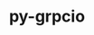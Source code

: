 ---
title: "py-grpcio"
layout: cache
categories: [package, develop-2024-11-03]
meta: {"versions": ["1.48.2", "1.62.2"], "compilers": ["apple-clang@=15.0.0", "gcc@=11.4.0", "gcc@=13.2.0"], "oss": ["ubuntu22.04", "ubuntu24.04", "ventura"], "platforms": ["darwin", "linux"], "targets": ["aarch64", "neoverse_v1", "x86_64_v3"], "stacks": ["e4s", "e4s-neoverse_v1", "ml-darwin-aarch64-mps", "ml-linux-aarch64-cpu", "ml-linux-aarch64-cuda", "ml-linux-x86_64-cpu", "ml-linux-x86_64-cuda", "ml-linux-x86_64-rocm", "root"], "num_specs": 12, "num_specs_by_stack": {"root": 12, "ml-darwin-aarch64-mps": 2, "e4s-neoverse_v1": 2, "e4s": 2, "ml-linux-aarch64-cuda": 3, "ml-linux-aarch64-cpu": 3, "ml-linux-x86_64-cpu": 3, "ml-linux-x86_64-cuda": 3, "ml-linux-x86_64-rocm": 2}}
spec_details: [{"hash": "fca2k7gi3axsefv2als73e7ds3m2p7pr", "compiler": "apple-clang@=15.0.0", "versions": ["1.48.2"], "os": "ventura", "platform": "darwin", "target": "aarch64", "variants": ["build_system=python_pip", "patches=6be44fb"], "stacks": ["root", "ml-darwin-aarch64-mps"], "size": "-", "tarball": "https://binaries.spack.io/develop-2024-11-03/build_cache/darwin-ventura-aarch64/apple-clang-15.0.0/py-grpcio-1.48.2/darwin-ventura-aarch64-apple-clang-15.0.0-py-grpcio-1.48.2-fca2k7gi3axsefv2als73e7ds3m2p7pr.spack"}, {"hash": "ptn7ibzitvj6h6nf3swlmsz5ewhtk467", "compiler": "apple-clang@=15.0.0", "versions": ["1.62.2"], "os": "ventura", "platform": "darwin", "target": "aarch64", "variants": ["build_system=python_pip"], "stacks": ["root", "ml-darwin-aarch64-mps"], "size": "-", "tarball": "https://binaries.spack.io/develop-2024-11-03/build_cache/darwin-ventura-aarch64/apple-clang-15.0.0/py-grpcio-1.62.2/darwin-ventura-aarch64-apple-clang-15.0.0-py-grpcio-1.62.2-ptn7ibzitvj6h6nf3swlmsz5ewhtk467.spack"}, {"hash": "lwseqlpswlm7tsnslwumesqz6bjbtmms", "compiler": "gcc@=11.4.0", "versions": ["1.48.2"], "os": "ubuntu22.04", "platform": "linux", "target": "neoverse_v1", "variants": ["build_system=python_pip", "patches=6be44fb"], "stacks": ["e4s-neoverse_v1", "root"], "size": "-", "tarball": "https://binaries.spack.io/develop-2024-11-03/build_cache/linux-ubuntu22.04-neoverse_v1/gcc-11.4.0/py-grpcio-1.48.2/linux-ubuntu22.04-neoverse_v1-gcc-11.4.0-py-grpcio-1.48.2-lwseqlpswlm7tsnslwumesqz6bjbtmms.spack"}, {"hash": "ijq3pf7fglvxe6cr7qqafke7cq6k4hzz", "compiler": "gcc@=11.4.0", "versions": ["1.62.2"], "os": "ubuntu22.04", "platform": "linux", "target": "neoverse_v1", "variants": ["build_system=python_pip"], "stacks": ["e4s-neoverse_v1", "root"], "size": "-", "tarball": "https://binaries.spack.io/develop-2024-11-03/build_cache/linux-ubuntu22.04-neoverse_v1/gcc-11.4.0/py-grpcio-1.62.2/linux-ubuntu22.04-neoverse_v1-gcc-11.4.0-py-grpcio-1.62.2-ijq3pf7fglvxe6cr7qqafke7cq6k4hzz.spack"}, {"hash": "6mp2ml66odpeycbeenxkhsei2l3ywslw", "compiler": "gcc@=11.4.0", "versions": ["1.62.2"], "os": "ubuntu22.04", "platform": "linux", "target": "x86_64_v3", "variants": ["build_system=python_pip"], "stacks": ["root", "e4s"], "size": "-", "tarball": "https://binaries.spack.io/develop-2024-11-03/build_cache/linux-ubuntu22.04-x86_64_v3/gcc-11.4.0/py-grpcio-1.62.2/linux-ubuntu22.04-x86_64_v3-gcc-11.4.0-py-grpcio-1.62.2-6mp2ml66odpeycbeenxkhsei2l3ywslw.spack"}, {"hash": "eu5b2f3qyjvesuga4wvmqytvesyxn7ml", "compiler": "gcc@=11.4.0", "versions": ["1.48.2"], "os": "ubuntu22.04", "platform": "linux", "target": "x86_64_v3", "variants": ["build_system=python_pip", "patches=6be44fb"], "stacks": ["root", "e4s"], "size": "-", "tarball": "https://binaries.spack.io/develop-2024-11-03/build_cache/linux-ubuntu22.04-x86_64_v3/gcc-11.4.0/py-grpcio-1.48.2/linux-ubuntu22.04-x86_64_v3-gcc-11.4.0-py-grpcio-1.48.2-eu5b2f3qyjvesuga4wvmqytvesyxn7ml.spack"}, {"hash": "igq5nvuawgxhtr2tbl2mb3zmsuqbvebc", "compiler": "gcc@=13.2.0", "versions": ["1.48.2"], "os": "ubuntu24.04", "platform": "linux", "target": "aarch64", "variants": ["build_system=python_pip", "patches=6be44fb"], "stacks": ["root", "ml-linux-aarch64-cuda", "ml-linux-aarch64-cpu"], "size": "-", "tarball": "https://binaries.spack.io/develop-2024-11-03/build_cache/linux-ubuntu24.04-aarch64/gcc-13.2.0/py-grpcio-1.48.2/linux-ubuntu24.04-aarch64-gcc-13.2.0-py-grpcio-1.48.2-igq5nvuawgxhtr2tbl2mb3zmsuqbvebc.spack"}, {"hash": "4a2mlwbysi4kmy6shirqr6xoiwfbxhmq", "compiler": "gcc@=13.2.0", "versions": ["1.62.2"], "os": "ubuntu24.04", "platform": "linux", "target": "aarch64", "variants": ["build_system=python_pip"], "stacks": ["root", "ml-linux-aarch64-cuda", "ml-linux-aarch64-cpu"], "size": "-", "tarball": "https://binaries.spack.io/develop-2024-11-03/build_cache/linux-ubuntu24.04-aarch64/gcc-13.2.0/py-grpcio-1.62.2/linux-ubuntu24.04-aarch64-gcc-13.2.0-py-grpcio-1.62.2-4a2mlwbysi4kmy6shirqr6xoiwfbxhmq.spack"}, {"hash": "be44abn3apfsq32k6pxi44k2sj2b7omf", "compiler": "gcc@=13.2.0", "versions": ["1.62.2"], "os": "ubuntu24.04", "platform": "linux", "target": "aarch64", "variants": ["build_system=python_pip"], "stacks": ["root", "ml-linux-aarch64-cuda", "ml-linux-aarch64-cpu"], "size": "-", "tarball": "https://binaries.spack.io/develop-2024-11-03/build_cache/linux-ubuntu24.04-aarch64/gcc-13.2.0/py-grpcio-1.62.2/linux-ubuntu24.04-aarch64-gcc-13.2.0-py-grpcio-1.62.2-be44abn3apfsq32k6pxi44k2sj2b7omf.spack"}, {"hash": "fmct6733ftuhvicuepkrlhdzfoaomtdr", "compiler": "gcc@=13.2.0", "versions": ["1.62.2"], "os": "ubuntu24.04", "platform": "linux", "target": "x86_64_v3", "variants": ["build_system=python_pip"], "stacks": ["ml-linux-x86_64-cpu", "root", "ml-linux-x86_64-cuda", "ml-linux-x86_64-rocm"], "size": "-", "tarball": "https://binaries.spack.io/develop-2024-11-03/build_cache/linux-ubuntu24.04-x86_64_v3/gcc-13.2.0/py-grpcio-1.62.2/linux-ubuntu24.04-x86_64_v3-gcc-13.2.0-py-grpcio-1.62.2-fmct6733ftuhvicuepkrlhdzfoaomtdr.spack"}, {"hash": "xl5rlsyxnsejwpdm4mjv6kt4ctjdbwdt", "compiler": "gcc@=13.2.0", "versions": ["1.48.2"], "os": "ubuntu24.04", "platform": "linux", "target": "x86_64_v3", "variants": ["build_system=python_pip", "patches=6be44fb"], "stacks": ["ml-linux-x86_64-cpu", "root", "ml-linux-x86_64-cuda"], "size": "-", "tarball": "https://binaries.spack.io/develop-2024-11-03/build_cache/linux-ubuntu24.04-x86_64_v3/gcc-13.2.0/py-grpcio-1.48.2/linux-ubuntu24.04-x86_64_v3-gcc-13.2.0-py-grpcio-1.48.2-xl5rlsyxnsejwpdm4mjv6kt4ctjdbwdt.spack"}, {"hash": "zdv2gprxfvxblguemnhzrhx3p52ptztn", "compiler": "gcc@=13.2.0", "versions": ["1.62.2"], "os": "ubuntu24.04", "platform": "linux", "target": "x86_64_v3", "variants": ["build_system=python_pip"], "stacks": ["ml-linux-x86_64-cpu", "root", "ml-linux-x86_64-cuda", "ml-linux-x86_64-rocm"], "size": "-", "tarball": "https://binaries.spack.io/develop-2024-11-03/build_cache/linux-ubuntu24.04-x86_64_v3/gcc-13.2.0/py-grpcio-1.62.2/linux-ubuntu24.04-x86_64_v3-gcc-13.2.0-py-grpcio-1.62.2-zdv2gprxfvxblguemnhzrhx3p52ptztn.spack"}]
---